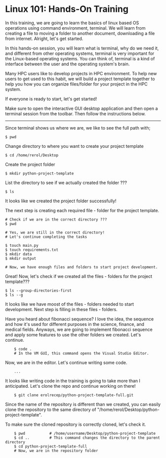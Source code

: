 # Linux 101: Hands-On Training

In this training, we are going to learn the basics of linux based OS operations using command environment, terminal. We will learn from creating a file to moving a folder to another document, downloading a file from internet. Alright, let's get started.
<br>

In this hands-on session, you will learn what is terminal, why do we need it, and different from other operating systems, terminal is very important for the Linux-based operating systems. You can think of, terminal is a kind of interface between the user and the operating system's brain.
<br>

Many HPC users like to develop projects in HPC environment. To help new users to get used to this habit, we will build a project template together to help you how you can organize files/folder for your project in the HPC system.

If everyone is ready to start, let's get started!

Make sure to open the interactive GUI desktop application and then open a terminal session from the toolbar. Then follow the instructions below.

-----

Since terminal shows us where we are, we like to see the full path with;

	$ pwd

Change directory to where you want to create your project template

	$ cd /home/rerol/Desktop
 	
Create the project folder

	$ mkdir python-project-template

List the directory to see if we actually created the folder ???

	$ ls

It looks like we created the project folder successfully! 

The next step is creating each required file - folder for the project template.

	# Check if we are in the correct directory ???
	$ pwd

	# Yes, we are still in the correct directory!
	# Let's continue completing the tasks

	$ touch main.py
	$ touch requirements.txt
	$ mkdir data
	$ mkdir output

	# Now, we have enough files and folders to start project development.

Great! Now, let's check if we created all the files - folders for the project template???

	$ ls --group-directories-first
	$ ls --g

It looks like we have moost of the files - folders needed to start development. Next step is filling in these files - folders.



Have you heard about fibonacci sequence? I love the idea, the sequence and how it's used for different purposes in the science, finance, and medical fields. Anyways, we are going to implement fibonacci sequence and apply some features to use the other folders we created. Let's continue.

		$ code .  
		# In the VM GUI, this command opens the Visual Studio Editor.

Now, we are in the editor. Let's continue writing some code.


		...

It looks like writing code in the training is going to take more than I anticipated. Let's clone the repo and continue working on there!

		$ git clone erolrecep/python-project-template-full.git

Since the name of the repository is different than we created, you can easily clone the repository to the same directory of "/home/rerol/Desktop/python-project-template".
<br>

To make sure the cloned repository is correctly cloned, let's check it.

		$ pwd 			# /home/username/Desktop/python-project-template
		$ cd .. 		# This command changes the directory to the parent directory
		$ cd python-project-template-full
		# Now, we are in the repository folder
